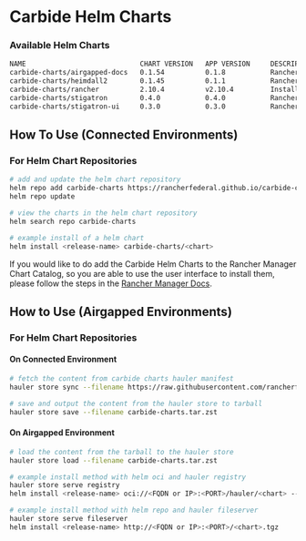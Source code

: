 # Carbide Helm Charts

### Available Helm Charts

```bash
NAME                            CHART VERSION   APP VERSION     DESCRIPTION
carbide-charts/airgapped-docs   0.1.54          0.1.8           Rancher Government Airgapped Docs
carbide-charts/heimdall2        0.1.45          0.1.1           Rancher Government Heimdall2 Tool
carbide-charts/rancher          2.10.4          v2.10.4         Install Rancher Server to manage Kubernetes clu...
carbide-charts/stigatron        0.4.0           0.4.0           Rancher Government Stigatron Extension
carbide-charts/stigatron-ui     0.3.0           0.3.0           Rancher Government Stigatron UI Extension
```

## How To Use (Connected Environments)

### For Helm Chart Repositories

```bash
# add and update the helm chart repository
helm repo add carbide-charts https://rancherfederal.github.io/carbide-charts
helm repo update

# view the charts in the helm chart repository
helm search repo carbide-charts

# example install of a helm chart
helm install <release-name> carbide-charts/<chart>
```

If you would like to do add the Carbide Helm Charts to the Rancher Manager Chart Catalog, so you are able to use the user interface to install them, please follow the steps in the [Rancher Manager Docs](https://ranchermanager.docs.rancher.com/how-to-guides/new-user-guides/helm-charts-in-rancher).

## How to Use (Airgapped Environments)

### For Helm Chart Repositories

#### On Connected Environment

```bash
# fetch the content from carbide charts hauler manifest
hauler store sync --filename https://raw.githubusercontent.com/rancherfederal/carbide-charts/refs/heads/main/carbide-charts.yaml

# save and output the content from the hauler store to tarball
hauler store save --filename carbide-charts.tar.zst
```

#### On Airgapped Environment

```bash
# load the content from the tarball to the hauler store
hauler store load --filename carbide-charts.tar.zst

# example install method with helm oci and hauler registry
hauler store serve registry
helm install <release-name> oci://<FQDN or IP>:<PORT>/hauler/<chart> --version <version>

# example install method with helm repo and hauler fileserver
hauler store serve fileserver
helm install <release-name> http://<FQDN or IP>:<PORT>/<chart>.tgz
```
